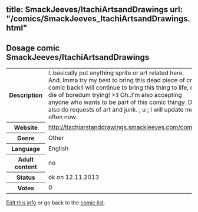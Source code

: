 title: SmackJeeves/ItachiArtsandDrawings
url: "/comics/SmackJeeves_ItachiArtsandDrawings.html"
---
Dosage comic SmackJeeves/ItachiArtsandDrawings
-----------------------------------------

<p id="msg"></p>
<script type="text/javascript">
if (window.location.search === '?edit_info_mail=sent_ok') {
  var elem = document.getElementById("msg");
  elem.innerHTML = 'Edited information sucessfully sent for review, which is usually done daily. Thanks!';
  elem.className = 'ok';
}
</script>
<table class="comicinfo">
<tr>
<th>Description</th><td>I..basically put anything sprite or art related here. And..Imma try my best to bring this dead piece of crap comic back!I will continue to bring this thing to life, or die of boredum trying! &gt;:I Oh..I'm also accepting anyone who wants to be part of this comic thingy. D; I also do requests of art and junk. ; u ; I will update more often now.</td>
</tr>
<tr>
<th>Website</th><td><a href="http://itachiarstanddrawings.smackjeeves.com/comics/">http://itachiarstanddrawings.smackjeeves.com/comics/</a></td>
</tr>
<tr>
<th>Genre</th><td>Other</td>
</tr>
<tr>
<th>Language</th><td>English</td>
</tr>
<tr>
<th>Adult content</th><td>no</td>
</tr>
<tr>
<th>Status</th><td>ok on 12.11.2013</td>
</tr>
<tr>
<th>Votes</th><td>0</td>
</tr>
</table>

[Edit this info](SmackJeeves_ItachiArtsandDrawings_edit.html) or go back to the [comic list](../comic-index.html).
